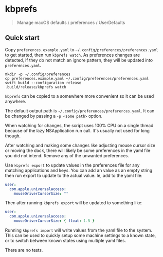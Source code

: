 # kbprefs

> Manage macOS defaults / preferences / UserDefaults

## Quick start

Copy `preferences.example.yaml` to `~/.config/preferences/preferences.yaml` to get started, then run `kbprefs watch`. As preferences changes are detected, if they do not match an ignore pattern, they will be updated into `preferences.yaml`.

```shell
mkdir -p ~/.config/preferences
cp preferences.example.yaml ~/.config/preferences/preferences.yaml
swift build --configuration release
.build/release/kbprefs watch
```

`kbprefs` can be copied to a somewhere more convenient so it can be used anywhere.

The default output path is `~/.config/preferences/preferences.yaml`. It can be changed by passing a `-p <some path>` option.

When watching for changes, the script uses 100% CPU on a single thread because of the lazy NSApplication run call. It's usually not used for long though.

After watching and making some changes like adjusting mouse cursor size or moving the dock, there will likely be some preferences in the yaml file you did not intend. Remove any of the unwanted preferences.

Use `kbprefs export` to update values in the preferences file for any matching applications and keys. You can add an value as an empty string then run export to update to the actual value. Ie, add to the yaml file:

```yaml
user:
  com.apple.universalaccess:
    mouseDriverCursorSize: ""
```

Then after running `kbprefs export` will be updated to something like:

```yaml
user:
  com.apple.universalaccess:
    mouseDriverCursorSize: { float: 1.5 }
```

Running `kbprefs import` will write values from the yaml file to the system. This can be used to quickly setup some machine settings to a known state, or to switch between known states using multiple yaml files.

There are no tests.
